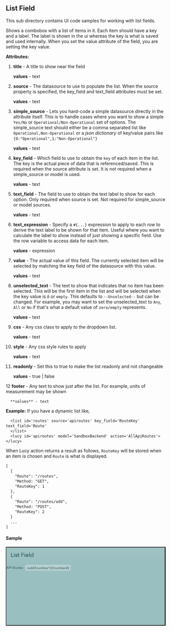 ## List Field
This sub directory contains UI code samples for working with list fields.

Shows a combobox with a list of items in it. Each item should have a key and a label. The label is shown in the ui whereas the key is what is saved and used internally. When you set the value attribute of the field, you are setting the key value.

**Attributes:**
  1) **title** - A title to show near the field

      **values** - text

  2) **source** - The datasource to use to populate the list. When the source property is specified, the key_field and text_field attributes must be set.

      **values** - text

  3) **simple_source** - Lets you hard-code a simple datasource directly in the attribute itself. This is to handle cases where you want to show a simple `Yes/No` or `Operational/Non-Operational` set of options. The simple_source text should either be a comma separated list like `Operational,Non-Operational` or a _json dictionary_ of key/value pairs like `{0:"Operational",1:"Non-Operational"}`

      **values** - text

  4) **key_field** - Which field to use to obtain the `key` of each item in the list. The key is the actual piece of data that is referenced/saved. This is required when the source attribute is set. It is not required when a simple_source or model is used.

      **values** - text

  5) **text_field** - The field to use to obtain the text label to show for each option. Only required when source is set. Not required for simple_source or model sources.

      **values** - text

  6) **text_expression** - Specify a `#{...}` expression to apply to each row to derive the text label to be shown for that item. Useful where you want to calculate the label to show instead of just showing a specific field. Use the row variable to access data for each item.

      **values** - expression

  7) **value** - The actual value of this field. The currently selected item will be selected by matching the key field of the datasource with this value.

      **values** - text

  8) **unselected_text** - The text to show that indicates that no item has been selected. This will be the first item in the list and will be selected when the key value is `0` or `empty`. This defaults to `--Unselected--` but can be changed. For example, you may want to set the unselected_text to `Any`, `All` or `No` if that's what a default value of `zero/empty` represents.

      **values** - text

  9) **css** - Any css class to apply to the dropdown list.

      **values** - text

  10) **style** - Any css style rules to apply

      **values** - text

  11) **readonly** - Set this to true to make the list readonly and not changeable

      **values** - true | false

  12 **footer** - Any text to show just after the list. For example, units of measurement may be shown

      **values** - text

  **Example:** If you have a dynamic list like,

  ```
    <list id='routes' source='apiroutes' key_field='RouteKey' text_field='Route'
    </list>
    <lucy id='apiroutes' model='SandboxBackend' action='AllApiRoutes'></lucy>
  ```
  
  When Lucy action returns a result as follows, `RouteKey` will be stored when an item is chosen and `Route` is what is displayed.

  ```
  [
    {
      "Route": "/routes",
      "Method: "GET",
      "RouteKey": 1
    },
    {
      "Route": "/routes/add",
      "Method: "POST",
      "RouteKey": 2
    }
    ...
  ]
  ```

#### Sample

![List Field](images/s1.PNG)